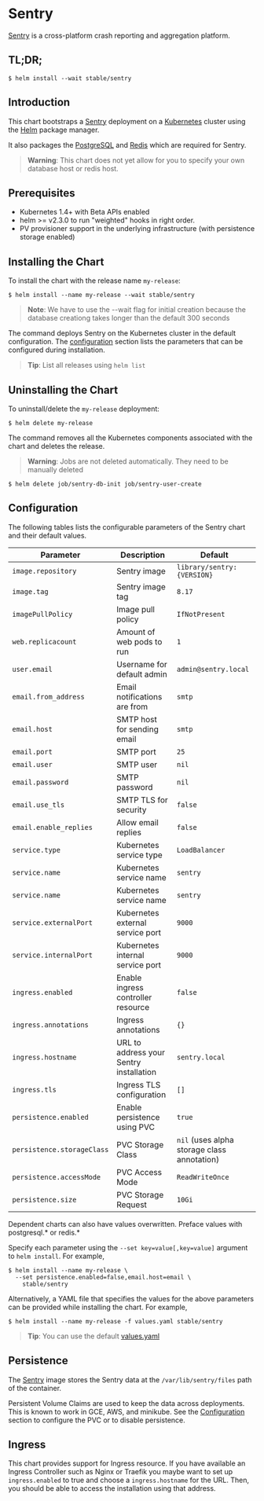 # Sentry

[Sentry](https://sentry.io/) is a cross-platform crash reporting and aggregation platform.

## TL;DR;

```console
$ helm install --wait stable/sentry
```

## Introduction

This chart bootstraps a [Sentry](https://sentry.io/) deployment on a [Kubernetes](http://kubernetes.io) cluster using the [Helm](https://helm.sh) package manager.

It also packages the [PostgreSQL](https://github.com/kubernetes/charts/tree/master/stable/postgresql) and [Redis](https://github.com/kubernetes/charts/tree/master/stable/redis) which are required for Sentry.

> **Warning**: This chart does not yet allow for you to specify your own database host or redis host.

## Prerequisites

- Kubernetes 1.4+ with Beta APIs enabled
- helm >= v2.3.0 to run "weighted" hooks in right order.
- PV provisioner support in the underlying infrastructure (with persistence storage enabled)

## Installing the Chart

To install the chart with the release name `my-release`:

```console
$ helm install --name my-release --wait stable/sentry
```

> **Note**: We have to use the --wait flag for initial creation because the database creationg takes longer than the default 300 seconds

The command deploys Sentry on the Kubernetes cluster in the default configuration. The [configuration](#configuration) section lists the parameters that can be configured during installation.

> **Tip**: List all releases using `helm list`

## Uninstalling the Chart

To uninstall/delete the `my-release` deployment:

```console
$ helm delete my-release
```

The command removes all the Kubernetes components associated with the chart and deletes the release.

> **Warning**: Jobs are not deleted automatically. They need to be manually deleted
```consule
$ helm delete job/sentry-db-init job/sentry-user-create
```

## Configuration

The following tables lists the configurable parameters of the Sentry chart and their default values.

| Parameter                            | Description                                | Default                                                    |
| -------------------------------      | -------------------------------            | ---------------------------------------------------------- |
| `image.repository`                   | Sentry image                               | `library/sentry:{VERSION}`                                 |
| `image.tag`                          | Sentry image tag                           | `8.17`                                                     |
| `imagePullPolicy`                    | Image pull policy                          | `IfNotPresent`                                             |
| `web.replicacount`                   | Amount of web pods to run                  | `1`                                                        |
| `user.email`                         | Username for default admin                 | `admin@sentry.local`                                       |
| `email.from_address`                 | Email notifications are from               | `smtp`                                                     |
| `email.host`                         | SMTP host for sending email                | `smtp`                                                     |
| `email.port`                         | SMTP port                                  | `25`                                                       |
| `email.user`                         | SMTP user                                  | `nil`                                                      |
| `email.password`                     | SMTP password                              | `nil`                                                      |
| `email.use_tls`                      | SMTP TLS for security                      | `false`                                                    |
| `email.enable_replies`               | Allow email replies                        | `false`                                                    |
| `service.type`                       | Kubernetes service type                    | `LoadBalancer`                                             |
| `service.name`                       | Kubernetes service name                    | `sentry`                                                   |
| `service.name`                       | Kubernetes service name                    | `sentry`                                                   |
| `service.externalPort`               | Kubernetes external service port           | `9000`                                                     |
| `service.internalPort`               | Kubernetes internal service port           | `9000`                                                     |
| `ingress.enabled`                    | Enable ingress controller resource         | `false`                                                    |
| `ingress.annotations`                | Ingress annotations                        | `{}`                                                       |
| `ingress.hostname`                   | URL to address your Sentry installation    | `sentry.local`                                             |
| `ingress.tls`                        | Ingress TLS configuration                  | `[]`                                                       |
| `persistence.enabled`                | Enable persistence using PVC               | `true`                                                     |
| `persistence.storageClass`           | PVC Storage Class                          | `nil` (uses alpha storage class annotation)                |
| `persistence.accessMode`             | PVC Access Mode                            | `ReadWriteOnce`                                            |
| `persistence.size`                   | PVC Storage Request                        | `10Gi`                                                     |

Dependent charts can also have values overwritten. Preface values with postgresql.* or redis.*

Specify each parameter using the `--set key=value[,key=value]` argument to `helm install`. For example,

```console
$ helm install --name my-release \
  --set persistence.enabled=false,email.host=email \
    stable/sentry
```

Alternatively, a YAML file that specifies the values for the above parameters can be provided while installing the chart. For example,

```console
$ helm install --name my-release -f values.yaml stable/sentry
```

> **Tip**: You can use the default [values.yaml](values.yaml)

## Persistence

The [Sentry](https://github.com/getsentry/docker-sentry) image stores the Sentry data  at the `/var/lib/sentry/files` path of the container.

Persistent Volume Claims are used to keep the data across deployments. This is known to work in GCE, AWS, and minikube.
See the [Configuration](#configuration) section to configure the PVC or to disable persistence.

## Ingress

This chart provides support for Ingress resource. If you have available an Ingress Controller such as Nginx or Traefik you maybe want to set up `ingress.enabled` to true and choose a `ingress.hostname` for the URL. Then, you should be able to access the installation using that address.
